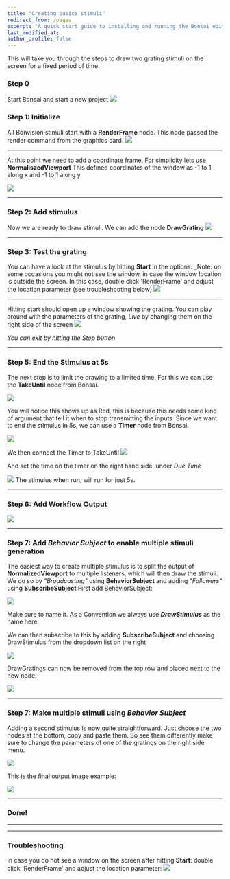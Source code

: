 ```yaml
---
title: "Creating basics stimuli"
redirect_from: /pages
excerpt: "A quick start guide to installing and running the Bonsai editor."
last_modified_at: 
author_profile: false
---
```


This will take you through the steps to draw two grating stimuli on the screen for a fixed period of time.

### Step 0
Start Bonsai and start a new project
![](https://github.com/amansaleem/BonVision/docs/assets/Images/CreateBasic/Creating_Basic_Step0.PNG)

### Step 1: Initialize
All Bonvision stimuli start with a **RenderFrame** node.
This node passed the render command from the graphics card. 
![](/assets/Images/CreateBasic/Creating_Basic_Step1_renderFrame.PNG)
***
At this point we need to add a coordinate frame. For simplicity lets use **NormaliszedViewport**
This defined coordinates of the window as -1 to 1 along x and -1 to 1 along y

![](/assets/Images/CreateBasic/Creating_Basic_Step2_normalizedViewport.PNG)
***
### Step 2: Add stimulus
Now we are ready to draw stimuli. We can add the node **DrawGrating**
![](/assets/Images/CreateBasic/Creating_Basic_Step3_1_drawGratings.PNG)

***
### Step 3: Test the grating
You can have a look at the stimulus by hitting **Start** in the options. _Note: on some occasions you might not see the window, in case the window location is outside the screen. In this case, double click 'RenderFrame' and adjust the location parameter (see troubleshooting below)
![](/assets/Images/CreateBasic/Creating_Basic_Step3_2_drawBasicStart.PNG)
***
Hitting start should open up a window showing the grating. You can play around with the parameters of the grating, _Live_ by changing them on the right side of the screen
![](/assets/Images/CreateBasic/Creating_Basic_Step3_3_parameterSettings.PNG)

_You can exit by hitting the Stop button_
***
### Step 5: End the Stimulus at 5s
The next step is to limit the drawing to a limited time. For this we can use the **TakeUntil** node from Bonsai. 

![](/assets/Images/CreateBasic/Creating_Basic_Step4_TakeUntil.PNG)

You will notice this shows up as Red, this is because this needs some kind of argument that tell it when to stop transmitting the inputs. Since we want to end the stimulus in 5s, we can use a **Timer** node from Bonsai. 

![](/assets/Images/CreateBasic/Creating_Basic_Step5_Timer.PNG)

We then connect the Timer to TakeUntil 
![](/assets/Images/CreateBasic/Creating_Basic_Step5_ConnectTimer.PNG)

And set the time on the timer on the right hand side, under _Due Time_

![](/assets/Images/CreateBasic/Creating_Basic_Step6_SetTimer.PNG)
The stimulus when run, will run for just 5s. 

***
### Step 6: Add Workflow Output
![](/assets/Images/CreateBasic/Creating_Basic_Step7_AddWorkflow.PNG)

***
### Step 7: Add _Behavior Subject_ to enable multiple stimuli generation
The easiest way to create multiple stimulus is to split the output of **NormalizedViewport** to multiple listeners, which will then draw the stimuli. We do so by _"Broadcasting"_ using **BehaviorSubject** and adding _"Followers"_ using **SubscribeSubject**
First add BehaviorSubject:

![](/assets/Images/CreateBasic/Creating_Basic_Step8_1_BehaviorSubject.PNG)

Make sure to name it. As a Convention we always use _**DrawStimulus**_ as the name here.

We can then subscribe to this by adding **SubscribeSubject** and choosing DrawStimulus from the dropdown list on the right

![](/assets/Images/CreateBasic/Creating_Basic_Step8_1_SubscribeSubject.PNG)

DrawGratings can now be removed from the top row and placed next to the new node:

![](/assets/Images/CreateBasic/Creating_Basic_Step8_2_full.PNG)

***
### Step 7: Make multiple stimuli using _Behavior Subject_
Adding a second stimulus is now quite straightforward. Just choose the two nodes at the bottom, copy and paste them. So see them differently make sure to change the parameters of one of the gratings on the right side menu.

![](/assets/Images/CreateBasic/Creating_Basic_Step8_2_full_twoGratings.PNG)

This is the final output image example:

![](/assets/Images/CreateBasic/Creating_Basic_Step8_2_full_twoGratings_output.PNG)
***
### Done!

***
***
### Troubleshooting 
In case you do not see a window on the screen after hitting **Start**: double click 'RenderFrame' and adjust the location parameter:
![](/assets/Images/CreateBasic/ShaderWindow.PNG)
